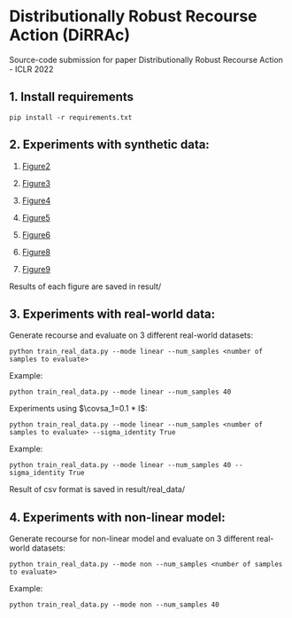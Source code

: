 # Distributionally Robust Recourse Action (DiRRAc)

Source-code submission for paper Distributionally Robust Recourse Action - ICLR 2022

## 1. Install requirements
```
pip install -r requirements.txt
```

## 2. Experiments with synthetic data:

1. [Figure2](figure2.ipynb)

2. [Figure3](figure3.ipynb)

3. [Figure4](figure4.ipynb)

4. [Figure5](figure5.ipynb)

5. [Figure6](figure6.ipynb)

6. [Figure8](figure8.ipynb)

7. [Figure9](figure9.ipynb)

Results of each figure are saved in result/

## 3. Experiments with real-world data:

Generate recourse and evaluate on 3 different real-world datasets:

```
python train_real_data.py --mode linear --num_samples <number of samples to evaluate>
```

Example:
```
python train_real_data.py --mode linear --num_samples 40
```

Experiments using $\covsa_1=0.1 * I$:

```
python train_real_data.py --mode linear --num_samples <number of samples to evaluate> --sigma_identity True
```

Example:
```
python train_real_data.py --mode linear --num_samples 40 --sigma_identity True
```

Result of csv format is saved in result/real_data/

## 4. Experiments with non-linear model:

Generate recourse for non-linear model and evaluate on 3 different real-world datasets:

```
python train_real_data.py --mode non --num_samples <number of samples to evaluate>
```

Example:
```
python train_real_data.py --mode non --num_samples 40
```
